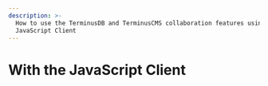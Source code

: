 ```yaml
---
description: >-
  How to use the TerminusDB and TerminusCMS collaboration features using the
  JavaScript Client
---
```


# With the JavaScript Client

